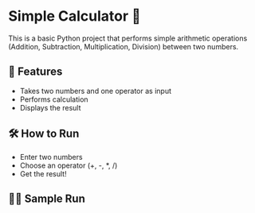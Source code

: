 # Simple Calculator 🔢

This is a basic Python project that performs simple arithmetic operations (Addition, Subtraction, Multiplication, Division) between two numbers.

## 🔹 Features
- Takes two numbers and one operator as input
- Performs calculation
- Displays the result

## 🛠 How to Run
- Enter two numbers
- Choose an operator (+, -, *, /)
- Get the result!

## 👩‍💻 Sample Run